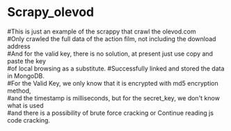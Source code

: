 # Scrapy_olevod
#This is just an example of the scrappy that crawl the olevod.com <br>
#Only crawled the full data of the action film, not including the download address<br>
#And for the valid key, there is no solution, at present just use copy and paste the key <br>
#of local browsing as a substitute.
#Successfully linked and stored the data in MongoDB. <br>
#For the Valid Key, we only know that it is encrypted with md5 encryption method, <br>
#and the timestamp is milliseconds, but for the secret_key, we don't know what is used <br>
#and there is a possibility of brute force cracking or Continue reading js code cracking.<br>
